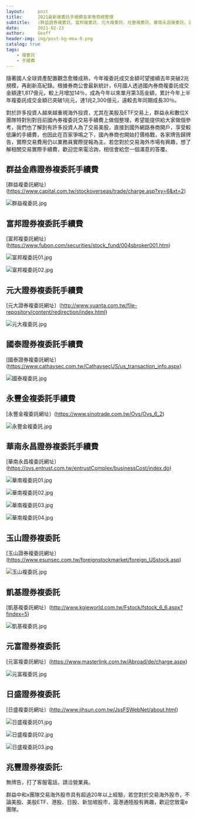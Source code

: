 ```yaml
---
layout:     post
title:      2021最新複委託手續費各家券商總整理
subtitle:   (群益證券複委託、富邦複委託、元大複委託、兆豐複委託、華南永昌複委託、日盛複委託、國泰證券複委託、永豐金複委託、玉山複委託、凱基複委託、元富複委託、美股複委託手續費 、 港股複委託手續費 、 陸股複委託手續費 )
date:       2021-02-23
author:     Geoff
header-img: img/post-bg-mma-0.png
catalog: true
tags:
    - 複委託
    - 手續費
---
```


隨著國人全球資產配置觀念愈臻成熟，今年複委託成交金額可望接續去年突破2兆規模，再創新高紀錄。根據券商公會最新統計，6月國人透過國內券商複委託成交金額達1,817億元，較上月增加14％，成為今年以來單月第3高金額，累計今年上半年複委託成交金額已突破1兆元，達1兆2,300億元，遠較去年同期成長30％。


對於許多投資人越來越重視海外投資，尤其在美股及ETF交易上，群益永和數位X團隊特對別對目前國內券複委託交易手續費上做個整理，希望能提供給大家做個參考，我們也了解到有許多投資人為了交易美股，直接到國外網路券商開戶，享受較低廉的手續費，也因此在百家爭鳴之下，國內券商也開始打價格戰，各家牌告歸牌告，實際交易費用仍以業務員實際提報為主。若您對於交易海外市場有興趣，想了解相關交易實際手續費，歡迎您來電洽詢，相信會給您一個滿意的答覆。



## 群益金鼎證券複委託手續費
[群益複委託網址〕(https://www.capital.com.tw/stockoverseas/trade/charge.asp?xy=6&xt=2)

![群益複委託.jpg]({{site.baseurl}}/media/群益複委託.jpg)

## 富邦證券複委託手續費
[富邦複委託網址〕(https://www.fubon.com/securities/stock_fund/004sbroker001.htm)

![富邦複委託01.jpg]({{site.baseurl}}/media/富邦複委託01.jpg)

![富邦複委託02.jpg]({{site.baseurl}}/media/富邦複委託02.jpg)

## 元大證券複委託手續費
[元大證券複委託網址〕(http://www.yuanta.com.tw/file-repository/content/redirection/index.html)

![元大複委託.jpg]({{site.baseurl}}/media/元大複委託.jpg)

## 國泰證券複委託手續費
[國泰證券複委託網址〕(https://www.cathaysec.com.tw/CathaysecUS/us_transaction_info.aspx)

![國泰複委託.jpg]({{site.baseurl}}/media/國泰複委託.jpg)

## 永豐金複委託手續費
[永豐金複委託網址〕(https://www.sinotrade.com.tw/Ovs/Ovs_6_2)

![永豐金複委託.jpg]({{site.baseurl}}/media/永豐金複委託.jpg)

## 華南永昌證券複委託手續費
[華南永昌複委託網址〕(https://ovs.entrust.com.tw/entrustComplex/businessCost/index.do)

![華南複委託01.jpg]({{site.baseurl}}/media/華南複委託01.jpg)

![華南複委託02.jpg]({{site.baseurl}}/media/華南複委託02.jpg)

![華南複委託03.jpg]({{site.baseurl}}/media/華南複委託03.jpg)

![華南複委託04.jpg]({{site.baseurl}}/media/華南複委託04.jpg)

## 玉山證券複委託
[玉山證券複委託網址〕(https://www.esunsec.com.tw/foreignstockmarket/foreign_USstock.asp)

![玉山複委託.jpg]({{site.baseurl}}/media/玉山複委託.jpg)

## 凱基證券複委託
[凱基複委託網址〕(http://www.kgieworld.com.tw/Fstock/fstock_6_6.aspx?findex=5)

![凱基複委託.jpg]({{site.baseurl}}/media/凱基複委託.jpg)


## 元富證券複委託
[元富複委託網址〕(https://www.masterlink.com.tw/Abroad/de/charge.aspx)

![元富複委託.jpg]({{site.baseurl}}/media/元富複委託.jpg)

## 日盛證券複委託
[日盛複委託網址〕(http://www.jihsun.com.tw/JssFSWebNet/about.html)

![日盛複委託01.jpg]({{site.baseurl}}/media/日盛複委託01.jpg)

![日盛複委託02.jpg]({{site.baseurl}}/media/日盛複委託02.jpg)

![日盛複委託03.jpg]({{site.baseurl}}/media/日盛複委託03.jpg)

## 兆豐證券複委託:  
無牌告，打了客服電話，請洽營業員。

群益中和x團隊交易海外股市具有超過20年以上經驗，若您對於交易海外股市，不論美股、美股ETF、港股、日股、新加坡股市，滬港通陸股有興趣，歡迎您致電e團隊。

